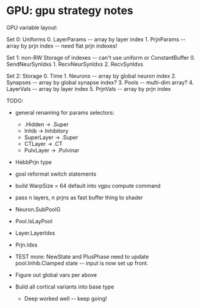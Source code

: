 # GPU: gpu strategy notes

GPU variable layout:

Set 0:  Uniforms
    0. LayerParams -- array by layer index
    1. PrjnParams -- array by prjn index -- need flat prjn indexes!

Set 1:  non-RW Storage of indexes -- can't use uniform or ConstantBuffer
    0. SendNeurSynIdxs
    1. RecvNeurSynIdxs
    2. RecvSynIdxs
    
Set 2:  Storage
    0. Time
    1. Neurons -- array by global neuron index
    2. Synapses -- array by global synapse index?
    3. Pools -- multi-dim array?
    4. LayerVals -- array by layer index
    5. PrjnVals -- array by prjn index


    
TODO:

* general renaming for params selectors:
    * .Hidden -> .Super
    * Inhib -> Inhibitory
    * SuperLayer -> .Super
    * CTLayer -> .CT
    * PulvLayer -> .Pulvinar

* HebbPrjn type
    
* gosl reformat switch statements

* build WarpSize = 64 default into vgpu compute command

* pass n layers, n prjns as fast buffer thing to shader

* Neuron.SubPoolG
* Pool.IsLayPool
* Layer.LayerIdxs
* Prjn.Idxs

* TEST more: NewState and PlusPhase need to update pool.Inhib.Clamped state -- input is now set up front.

* Figure out global vars per above

* Build all cortical variants into base type
    + Deep worked well -- keep going!


